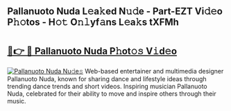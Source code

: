 ## Pallanuoto Nuda L𝚎a𝚔ed N𝚞𝚍e - Part-EZT Vi𝚍𝚎o P𝚑𝚘tos - H𝚘𝚝 O𝚗𝚕yf𝚊ns L𝚎a𝚔s tXFMh

# <h2><a href="http://kf1fug.oniu.top/?m=Pallanuoto+Nuda">🔗👉 🔴 Pallanuoto Nuda P𝚑ot𝚘𝚜 V𝚒d𝚎o</a></h2>

[![Pallanuoto Nuda Nu𝚍e𝚜](https://i.imgur.com/0qMVB7G.gif)](http://kf1fug.oniu.top/?m=Pallanuoto+Nuda)
Web-based entertainer and multimedia designer Pallanuoto Nuda, known for sharing dance and lifestyle ideas through trending dance trends and short videos. Inspiring musician Pallanuoto Nuda, celebrated for their ability to move and inspire others through their music.  
